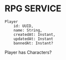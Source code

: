 # RPG SERVICE

```
Player
    id: UUID,
    name: String,
    createdAt: Instant,
    updatedAt: Instant
    bannedAt: Instant?
```

Player has Characters?
